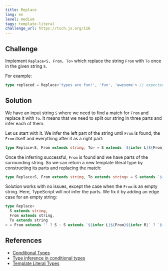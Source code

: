 ```yaml
---
title: Replace
lang: en
level: medium
tags: template-literal
challenge_url: https://tsch.js.org/116
---
```


## Challenge

Implement `Replace<S, From, To>` which replace the string `From` with `To` once in the given string `S`.

For example:

```ts
type replaced = Replace<'types are fun!', 'fun', 'awesome'> // expected to be 'types are awesome!'
```

## Solution

We have an input string `S` where we need to find a match for `From` and replace it with `To`.
It means that we need to split our string in three parts and infer each of them.

Let us start with it.
We infer the left part of the string until `From` is found, the `From` itself and everything after it as a right part:

```ts
type Replace<S, From extends string, To> = S extends `${infer L}${From}${infer R}` ? S : S;
```

Once the inferring successful, `From` is found and we have parts of the surrounding string.
So we can return a new template literal type by constructing its parts and replacing the match:

```ts
type Replace<S, From extends string, To extends string> = S extends `${infer L}${From}${infer R}` ? `${L}${To}${R}` : S;
```

Solution works with no issues, except the case when the `From` is an empty string.
Here, TypeScript will not infer the parts.
We fix it by adding an edge case for an empty string:

```ts
type Replace<
  S extends string,
  From extends string,
  To extends string
> = From extends '' ? S : S extends `${infer L}${From}${infer R}` ? `${L}${To}${R}` : S;
```

## References

- [Conditional Types](https://www.typescriptlang.org/docs/handbook/advanced-types.html#conditional-types)
- [Type inference in conditional types](https://www.typescriptlang.org/docs/handbook/advanced-types.html#type-inference-in-conditional-types)
- [Template Literal Types](https://www.typescriptlang.org/docs/handbook/release-notes/typescript-4-1.html#template-literal-types)
